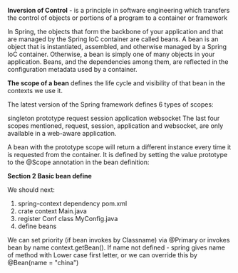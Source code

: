 **Inversion of Control** - is a principle in software engineering which transfers the control of objects or portions of a program to a container or framework

In Spring, the objects that form the backbone of your application and that are managed by the Spring IoC container are called beans. A bean is an object that is instantiated, assembled, and otherwise managed by a Spring IoC container. Otherwise, a bean is simply one of many objects in your application. Beans, and the dependencies among them, are reflected in the configuration metadata used by a container.

**The scope of a bean** defines the life cycle and visibility of that bean in the contexts we use it.

The latest version of the Spring framework defines 6 types of scopes:

singleton
prototype
request
session
application
websocket
The last four scopes mentioned, request, session, application and websocket, are only available in a web-aware application.

A bean with the prototype scope will return a different instance every time it is requested from the container. It is defined by setting the value prototype to the @Scope annotation in the bean definition:



**Section 2 Basic bean define**

We should next:
1) spring-context dependency pom.xml
2) crate context Main.java
3) register Conf class MyConfig.java
4) define beans

We can set priority (if bean invokes by Classname) via @Primary
or invokes bean by name context.getBean(<name>). If name not defined - spring 
gives name of method with Lower case first letter,
or we can override this by @Bean(name = "china")

